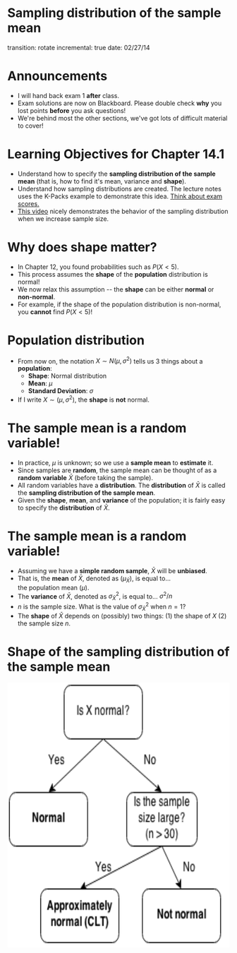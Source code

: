 Sampling distribution of the sample mean
========================================================
transition: rotate
incremental: true
date: 02/27/14

Announcements
========================================================

* I will hand back exam 1 __after__ class.
* Exam solutions are now on Blackboard. Please double check __why__ you lost points __before__ you ask questions!
* We're behind most the other sections, we've got lots of difficult material to cover!

Learning Objectives for Chapter 14.1
========================================================

* Understand how to specify the __sampling distribution of the sample mean__ (that is, how to find it's mean, variance and __shape__).
* Understand how sampling distributions are created. The lecture notes uses the K-Packs example to demonstrate this idea. [Think about exam scores.](http://glimmer.rstudio.com/cpsievert/CLT/) 
* [This video](http://www.youtube.com/embed/jvoxEYmQHNM) nicely demonstrates the behavior of the sampling distribution when we increase sample size.

Why does shape matter?
========================================================

* In Chapter 12, you found probabilities such as $P(X < 5)$.
* This process assumes the __shape__ of the __population__ distribution is normal!
* We now relax this assumption -- the __shape__ can be either __normal__ or __non-normal__.
* For example, if the shape of the population distribution is non-normal, you __cannot__ find $P(X < 5)$!

Population distribution
========================================================

* From now on, the notation $X \sim N(\mu, \sigma^2)$ tells us 3 things about a __population__: 
  * __Shape__: Normal distribution
  * __Mean__: $\mu$
  * __Standard Deviation__: $\sigma$
* If I write $X \sim (\mu, \sigma^2)$, the __shape__ is __not__ normal.
  
The sample mean is a random variable!
========================================================  
  
* In practice, $\mu$ is unknown; so we use a __sample mean__ to __estimate__ it.
* Since samples are __random__, the sample mean can be thought of as a __random variable__ $\bar{X}$ (before taking the sample).
* All random variables have a __distribution__. The __distribution__ of $\bar{X}$ is called the __sampling distribution of the sample mean__.
* Given the __shape__, __mean__, and __variance__ of the population; it is fairly easy to specify the __distribution__ of $\bar{X}$.

The sample mean is a random variable!
========================================================

* Assuming we have a __simple random sample__, $\bar{X}$ will be __unbiased__.
* That is, the __mean__ of $\bar{X}$, denoted as $(\mu_{\bar{X}})$, is equal to... <div style="display:inline-block" class="fragment"> the population mean $(\mu)$.</div>
* The __variance__ of $\bar{X}$, denoted as $\sigma^2_{\bar{X}}$, is equal to... <div style="display:inline-block" class="fragment"> $\sigma^2/n$ </div>
* $n$ is the sample size. What is the value of $\sigma^2_{\bar{X}}$ when $n=1$?
* The __shape__ of $\bar{X}$ depends on (possibly) two things: (1) the shape of $X$ (2) the sample size $n$.

Shape of the sampling distribution of the sample mean
========================================================

<div align="center"><img src="normal.png" height="600"></div>
